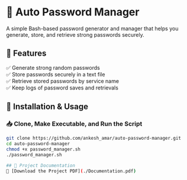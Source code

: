 # 🔐 Auto Password Manager

A simple Bash-based password generator and manager that helps you generate, store, and retrieve strong passwords securely.

## 📌 Features
✅ Generate strong random passwords  
✅ Store passwords securely in a text file  
✅ Retrieve stored passwords by service name  
✅ Keep logs of password saves and retrievals  

## 🚀 Installation & Usage

### 📥 Clone, Make Executable, and Run the Script  
```bash
git clone https://github.com/ankesh_amar/auto-password-manager.git
cd auto-password-manager
chmod +x password_manager.sh
./password_manager.sh

## 📄 Project Documentation
📂 [Download the Project PDF](./Documentation.pdf)
